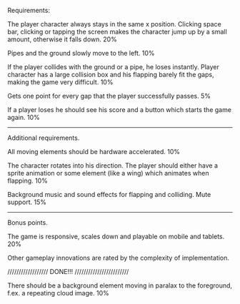 Requirements:

The player character always stays in the same x position. Clicking space bar, clicking or tapping the screen makes the character jump up by a small amount, otherwise it falls down. 20%

Pipes and the ground slowly move to the left. 10%

If the player collides with the ground or a pipe, he loses instantly. Player character has a large collision box and his flapping barely fit the gaps, making the game very difficult. 10%

Gets one point for every gap that the player successfully passes. 5%

If a player loses he should see his score and a button which starts the game again. 10%

---

Additional requirements.

All moving elements should be hardware accelerated. 10%

The character rotates into his direction. The player should either have a sprite animation or some element (like a wing) which animates when flapping.  10%

Background music and sound effects for flapping and colliding. Mute support. 15%

---

Bonus points.

The game is responsive, scales down and playable on mobile and tablets. 20%

Other gameplay innovations are rated by the complexity of implementation.


////////////////// DONE!!! ////////////////////////


There should be a background element moving in paralax to the foreground, f.ex. a repeating cloud image. 10%
